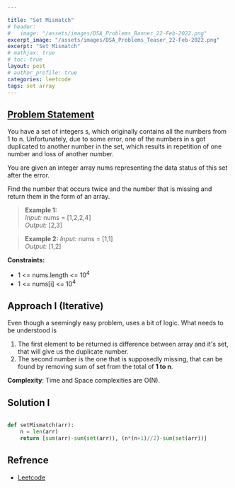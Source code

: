 ```yaml
---

title: "Set Mismatch"
# header:
#   image: "/assets/images/DSA_Problems_Banner_22-Feb-2022.png"
excerpt_image: "/assets/images/DSA_Problems_Teaser_22-Feb-2022.png"
excerpt: "Set Mismatch"
# mathjax: true
# toc: true
layout: post
# author_profile: true
categories: leetcode
tags: set array
---
```


## [Problem Statement](https://leetcode.com/problems/set-mismatch/)

You have a set of integers s, which originally contains all the numbers from 1 to n. Unfortunately, due to some error, one of the numbers in s got duplicated to another number in the set, which results in repetition of one number and loss of another number.

You are given an integer array nums representing the data status of this set after the error.

Find the number that occurs twice and the number that is missing and return them in the form of an array.

> **Example 1:** <br />
*Input:* nums = [1,2,2,4]<br />
*Output:* [2,3]<br />

> **Example 2:**
*Input:* nums = [1,1]<br />
*Output:* [1,2]<br />

**Constraints:**
* 1 <= nums.length <= 10<sup>4<sup/>
* 1 <= nums[i] <= 10<sup>4<sup/>


## Approach I (Iterative)

Even though a seemingly easy problem, uses a bit of logic. What needs to be understood is 
1. The first element to be returned is difference between array and it's set, that will give us the duplicate number.
2. The second number is the one that is supposedly missing, that can be found by removing sum of set from the total of **1 to n**.

**Complexity**: Time and Space complexities are O(N).


## Solution I
```python

def setMismatch(arr):
    n = len(arr)
    return [sum(arr)-sum(set(arr)), (n*(n+1)//2)-sum(set(arr))]

```


## Refrence
* [Leetcode](https://leetcode.com/problems/set-mismatch/discuss/105558/Oneliner-Python)
